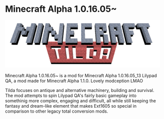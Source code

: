 # Minecraft Alpha 1.0.16.05~

![Logo](https://raw.githubusercontent.com/sskymuvth/TildaBranch/main/tilda.png)

Minecraft Alpha 1.0.16.05~ is a mod for Minecraft Alpha 1.0.16.05_13 Lilypad QA, a mod made for Minecraft Alpha 1.1.0. Lovely modception LMAO

Tilda focuses on antique and alternative machinery, building and survival. The mod attempts to spin Lilypad QA's fairly basic gameplay into somethinig more complex, engaging and difficult, all while still keeping the fantasy and dream-like element that makes Ext1605 so special in comparison to other legacy total conversion mods.
